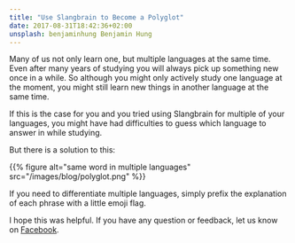 ```yaml
---
title: "Use Slangbrain to Become a Polyglot"
date: 2017-08-31T18:42:36+02:00
unsplash: benjaminhung Benjamin Hung
---
```


Many of us not only learn one, but multiple languages at the same time.
Even after many years of studying you will always pick up something new once in a while.
So although you might only actively study one language at the moment, you might still learn new things in another language at the same time.

If this is the case for you and you tried using Slangbrain for multiple of your languages, you might have had difficulties to guess which language to answer in while studying.

But there is a solution to this:


{{% figure alt="same word in multiple languages" src="/images/blog/polyglot.png" %}}

If you need to differentiate multiple languages, simply prefix the explanation of each phrase with a little emoji flag.


I hope this was helpful. If you have any question or feedback, let us know on [Facebook](https://www.facebook.com/slangbrain/).

